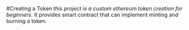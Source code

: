 #Creating a Token
*this project is a custom ethereum token creation for beginners.*
It provides smart contract that can implement minting and burning a token.
